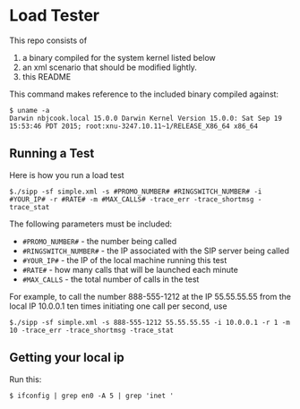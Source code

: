 # Load Tester

This repo consists of
1. a binary compiled for the system kernel listed below
1. an xml scenario that should be modified lightly.
1. this README

This command makes reference to the included binary compiled against:

    $ uname -a
    Darwin nbjcook.local 15.0.0 Darwin Kernel Version 15.0.0: Sat Sep 19 15:53:46 PDT 2015; root:xnu-3247.10.11~1/RELEASE_X86_64 x86_64

## Running a Test

Here is how you run a load test

    $./sipp -sf simple.xml -s #PROMO_NUMBER# #RINGSWITCH_NUMBER# -i #YOUR_IP# -r #RATE# -m #MAX_CALLS# -trace_err -trace_shortmsg -trace_stat
    
The following parameters must be included:

- `#PROMO_NUMBER#` - the number being called
- `#RINGSWITCH_NUMBER#` - the IP associated with the SIP server being called
- `#YOUR_IP#` - the IP of the local machine running this test
- `#RATE#` - how many calls that will be launched each minute
- `#MAX_CALLS` - the total number of calls in the test

For example, to call the number 888-555-1212 at the IP 55.55.55.55 from the local IP 10.0.0.1 ten times initiating one call per second, use

    $./sipp -sf simple.xml -s 888-555-1212 55.55.55.55 -i 10.0.0.1 -r 1 -m 10 -trace_err -trace_shortmsg -trace_stat


## Getting your local ip

Run this:

    $ ifconfig | grep en0 -A 5 | grep 'inet '

